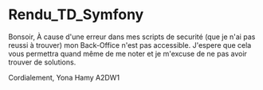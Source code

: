 # Rendu_TD_Symfony

Bonsoir,
À cause d'une erreur dans mes scripts de securité (que je n'ai pas reussi à trouver) mon Back-Office n'est pas accessible.
J'espere que cela vous permettra quand même de me noter et je m'excuse de ne pas avoir trouver de solutions.

Cordialement,
Yona Hamy
A2DW1
